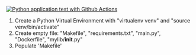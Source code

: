 [![Python application test with Github Actions](https://github.com/fahernkhan/AWS-Microservices-with-Python-and-FastAPI/actions/workflows/devops.yml/badge.svg)](https://github.com/fahernkhan/AWS-Microservices-with-Python-and-FastAPI/actions/workflows/devops.yml)

1. Create a Python Virtual Environment with "virtualenv venv" and "source venv/bin/activate"
2. Create empty file: "Makefile", "requirements.txt", "main.py", "Dockerfile", "mylib/__init__.py"
3. Populate 'Makefile'
